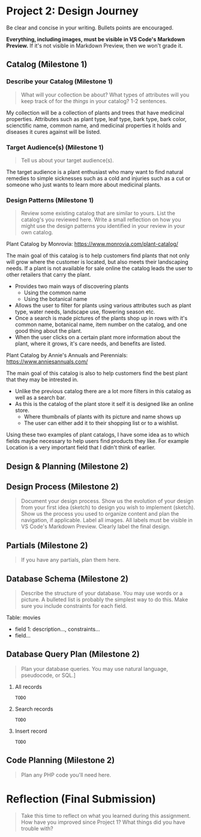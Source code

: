 # Project 2: Design Journey

Be clear and concise in your writing. Bullets points are encouraged.

**Everything, including images, must be visible in VS Code's Markdown Preview.** If it's not visible in Markdown Preview, then we won't grade it.

## Catalog (Milestone 1)

### Describe your Catalog (Milestone 1)
> What will your collection be about? What types of attributes will you keep track of for the *things* in your catalog? 1-2 sentences.

My collection will be a collection of plants and trees that have medicinal properties. Attributes such as plant type, leaf type, bark type, bark color, scienctific name, common name, and medicinal properties it holds and diseases it cures against will be listed.


### Target Audience(s) (Milestone 1)
> Tell us about your target audience(s).

The target audience is a plant enthusiast who many want to find natural remedies to simple sicknesses such as a cold and injuries such as a cut or someone who just wants to learn more about medicinal plants.


### Design Patterns (Milestone 1)
> Review some existing catalog that are similar to yours. List the catalog's you reviewed here. Write a small reflection on how you might use the design patterns you identified in your review in your own catalog.

Plant Catalog by Monrovia: https://www.monrovia.com/plant-catalog/

The main goal of this catalog is to help customers find plants that not only will grow where the customer is located, but also meets their landscaping needs. If a plant is not available for sale online the catalog leads the user to other retailers that carry the plant.

* Provides two main ways of discovering plants
    + Using the common name
    + Using the botanical name
* Allows the user to filter for plants using various attributes such as plant type, water needs, landscape use, flowering season etc.
* Once a search is made pictures of the plants shop up in rows with it's common name, botanical name, item number on the catalog, and one good thing about the plant.
* When the user clicks on a certain plant more information about the plant, where it grows, it's care needs, and benefits are listed.

Plant Catalog by Annie's Annuals and Perennials:
https://www.anniesannuals.com/

The main goal of this catalog is also to help customers find the best plant that they may be intrested in.

* Unlike the previous catalog there are a lot more filters in this catalog as well as a search bar.
* As this is the catalog of the plant store it self it is designed like an online store.
    + Where thumbnails of plants with its picture and name shows up
    + The user can either add it to their shopping list or to a wishlist.

Using these two examples of plant catalogs, I have some idea as to which fields maybe necessary to help users find products they like. For example Location is a very important field that I didn't think of earlier.

## Design & Planning (Milestone 2)

## Design Process (Milestone 2)
> Document your design process. Show us the evolution of your design from your first idea (sketch) to design you wish to implement (sketch). Show us the process you used to organize content and plan the navigation, if applicable.
> Label all images. All labels must be visible in VS Code's Markdown Preview.
> Clearly label the final design.


## Partials (Milestone 2)
> If you have any partials, plan them here.


## Database Schema (Milestone 2)
> Describe the structure of your database. You may use words or a picture. A bulleted list is probably the simplest way to do this. Make sure you include constraints for each field.

Table: movies
- field 1: description..., constraints...
- field...


## Database Query Plan (Milestone 2)
> Plan your database queries. You may use natural language, pseudocode, or SQL.]

1. All records

    ```
    TODO
    ```

2. Search records

    ```
    TODO
    ```

3. Insert record

    ```
    TODO
    ```


## Code Planning (Milestone 2)
> Plan any PHP code you'll need here.


# Reflection (Final Submission)
> Take this time to reflect on what you learned during this assignment. How have you improved since Project 1? What things did you have trouble with?
